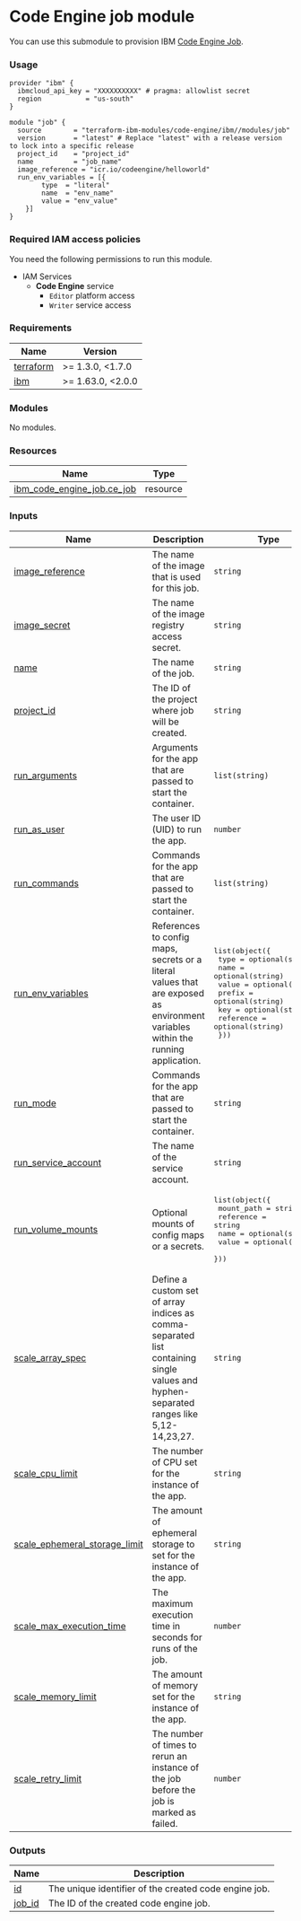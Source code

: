 # Code Engine job module

You can use this submodule to provision IBM [Code Engine Job](https://cloud.ibm.com/docs/codeengine?topic=codeengine-getting-started).


### Usage
```hcl
provider "ibm" {
  ibmcloud_api_key = "XXXXXXXXXX" # pragma: allowlist secret
  region           = "us-south"
}

module "job" {
  source        = "terraform-ibm-modules/code-engine/ibm//modules/job"
  version       = "latest" # Replace "latest" with a release version to lock into a specific release
  project_id    = "project_id"
  name          = "job_name"
  image_reference = "icr.io/codeengine/helloworld"
  run_env_variables = [{
        type  = "literal"
        name  = "env_name"
        value = "env_value"
    }]
}
```

### Required IAM access policies

You need the following permissions to run this module.

- IAM Services
    - **Code Engine** service
        - `Editor` platform access
        - `Writer` service access

<!-- BEGINNING OF PRE-COMMIT-TERRAFORM DOCS HOOK -->
### Requirements

| Name | Version |
|------|---------|
| <a name="requirement_terraform"></a> [terraform](#requirement\_terraform) | >= 1.3.0, <1.7.0 |
| <a name="requirement_ibm"></a> [ibm](#requirement\_ibm) | >= 1.63.0, <2.0.0 |

### Modules

No modules.

### Resources

| Name | Type |
|------|------|
| [ibm_code_engine_job.ce_job](https://registry.terraform.io/providers/ibm-cloud/ibm/latest/docs/resources/code_engine_job) | resource |

### Inputs

| Name | Description | Type | Default | Required |
|------|-------------|------|---------|:--------:|
| <a name="input_image_reference"></a> [image\_reference](#input\_image\_reference) | The name of the image that is used for this job. | `string` | n/a | yes |
| <a name="input_image_secret"></a> [image\_secret](#input\_image\_secret) | The name of the image registry access secret. | `string` | `null` | no |
| <a name="input_name"></a> [name](#input\_name) | The name of the job. | `string` | n/a | yes |
| <a name="input_project_id"></a> [project\_id](#input\_project\_id) | The ID of the project where job will be created. | `string` | n/a | yes |
| <a name="input_run_arguments"></a> [run\_arguments](#input\_run\_arguments) | Arguments for the app that are passed to start the container. | `list(string)` | `[]` | no |
| <a name="input_run_as_user"></a> [run\_as\_user](#input\_run\_as\_user) | The user ID (UID) to run the app. | `number` | `null` | no |
| <a name="input_run_commands"></a> [run\_commands](#input\_run\_commands) | Commands for the app that are passed to start the container. | `list(string)` | `[]` | no |
| <a name="input_run_env_variables"></a> [run\_env\_variables](#input\_run\_env\_variables) | References to config maps, secrets or a literal values that are exposed as environment variables within the running application. | <pre>list(object({<br>    type      = optional(string)<br>    name      = optional(string)<br>    value     = optional(string)<br>    prefix    = optional(string)<br>    key       = optional(string)<br>    reference = optional(string)<br>  }))</pre> | `[]` | no |
| <a name="input_run_mode"></a> [run\_mode](#input\_run\_mode) | Commands for the app that are passed to start the container. | `string` | `"task"` | no |
| <a name="input_run_service_account"></a> [run\_service\_account](#input\_run\_service\_account) | The name of the service account. | `string` | `"default"` | no |
| <a name="input_run_volume_mounts"></a> [run\_volume\_mounts](#input\_run\_volume\_mounts) | Optional mounts of config maps or a secrets. | <pre>list(object({<br>    mount_path = string<br>    reference  = string<br>    name       = optional(string)<br>    value      = optional(string)<br>  }))</pre> | `[]` | no |
| <a name="input_scale_array_spec"></a> [scale\_array\_spec](#input\_scale\_array\_spec) | Define a custom set of array indices as comma-separated list containing single values and hyphen-separated ranges like 5,12-14,23,27. | `string` | `null` | no |
| <a name="input_scale_cpu_limit"></a> [scale\_cpu\_limit](#input\_scale\_cpu\_limit) | The number of CPU set for the instance of the app. | `string` | `"1"` | no |
| <a name="input_scale_ephemeral_storage_limit"></a> [scale\_ephemeral\_storage\_limit](#input\_scale\_ephemeral\_storage\_limit) | The amount of ephemeral storage to set for the instance of the app. | `string` | `"400M"` | no |
| <a name="input_scale_max_execution_time"></a> [scale\_max\_execution\_time](#input\_scale\_max\_execution\_time) | The maximum execution time in seconds for runs of the job. | `number` | `7200` | no |
| <a name="input_scale_memory_limit"></a> [scale\_memory\_limit](#input\_scale\_memory\_limit) | The amount of memory set for the instance of the app. | `string` | `"4G"` | no |
| <a name="input_scale_retry_limit"></a> [scale\_retry\_limit](#input\_scale\_retry\_limit) | The number of times to rerun an instance of the job before the job is marked as failed. | `number` | `3` | no |

### Outputs

| Name | Description |
|------|-------------|
| <a name="output_id"></a> [id](#output\_id) | The unique identifier of the created code engine job. |
| <a name="output_job_id"></a> [job\_id](#output\_job\_id) | The ID of the created code engine job. |
<!-- END OF PRE-COMMIT-TERRAFORM DOCS HOOK -->
